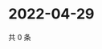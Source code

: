 # 2022-04-29

共 0 条

<!-- BEGIN WEIBO -->
<!-- 最后更新时间 Fri Apr 29 2022 01:21:54 GMT+0800 (China Standard Time) -->

<!-- END WEIBO -->
